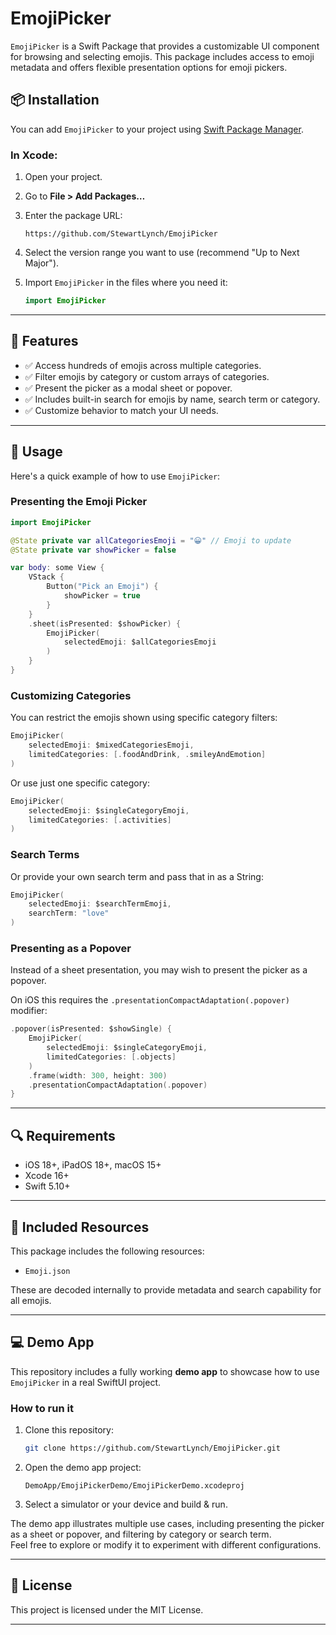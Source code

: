 # EmojiPicker

`EmojiPicker` is a Swift Package that provides a customizable UI component for browsing and selecting emojis. This package includes access to emoji metadata and offers flexible presentation options for emoji pickers.

## 📦 Installation

You can add `EmojiPicker` to your project using [Swift Package Manager](https://swift.org/package-manager/).

### In Xcode:

1. Open your project.

2. Go to **File > Add Packages…**

3. Enter the package URL:

   ```
   https://github.com/StewartLynch/EmojiPicker
   ```

4. Select the version range you want to use (recommend "Up to Next Major").

5. Import `EmojiPicker` in the files where you need it:

   ```swift
   import EmojiPicker
   ```

---

## 🧩 Features

- ✅ Access hundreds of emojis across multiple categories.
- ✅ Filter emojis by category or custom arrays of categories.
- ✅ Present the picker as a modal sheet or popover.
- ✅ Includes built-in search for emojis by name, search term or category.
- ✅ Customize behavior to match your UI needs.

---

## 🚀 Usage

Here's a quick example of how to use `EmojiPicker`:

### Presenting the Emoji Picker

```swift
import EmojiPicker

@State private var allCategoriesEmoji = "😀" // Emoji to update
@State private var showPicker = false

var body: some View {
    VStack {
        Button("Pick an Emoji") {
            showPicker = true
        }
    }
    .sheet(isPresented: $showPicker) {
        EmojiPicker(
            selectedEmoji: $allCategoriesEmoji
        )
    }
}
```

### Customizing Categories

You can restrict the emojis shown using specific category filters:

```swift
EmojiPicker(
    selectedEmoji: $mixedCategoriesEmoji,
    limitedCategories: [.foodAndDrink, .smileyAndEmotion]
)
```

Or use just one specific category:

```swift
EmojiPicker(
    selectedEmoji: $singleCategoryEmoji,
    limitedCategories: [.activities]
)
```

### Search Terms

Or provide your own search term and pass that in as a String:

```swift
EmojiPicker(
    selectedEmoji: $searchTermEmoji,
    searchTerm: "love"
)
```

### Presenting as a Popover

Instead of a sheet presentation, you may wish to present the picker as a popover.

On iOS this requires the `.presentationCompactAdaptation(.popover)` modifier:

```swift
.popover(isPresented: $showSingle) {
    EmojiPicker(
        selectedEmoji: $singleCategoryEmoji,
        limitedCategories: [.objects]
    )
    .frame(width: 300, height: 300)
    .presentationCompactAdaptation(.popover)
}
```

---

## 🔍 Requirements

- iOS 18+, iPadOS 18+, macOS 15+
- Xcode 16+
- Swift 5.10+

---

## 📁 Included Resources

This package includes the following resources:

- `Emoji.json`

These are decoded internally to provide metadata and search capability for all emojis.

---

## 💻 Demo App

This repository includes a fully working **demo app** to showcase how to use `EmojiPicker` in a real SwiftUI project.

### How to run it

1. Clone this repository:

   ```bash
   git clone https://github.com/StewartLynch/EmojiPicker.git
   ```

2. Open the demo app project:

   ```
   DemoApp/EmojiPickerDemo/EmojiPickerDemo.xcodeproj
   ```

3. Select a simulator or your device and build & run.

The demo app illustrates multiple use cases, including presenting the picker as a sheet or popover, and filtering by category or search term.  
Feel free to explore or modify it to experiment with different configurations.

---

## 📄 License

This project is licensed under the MIT License.

---
